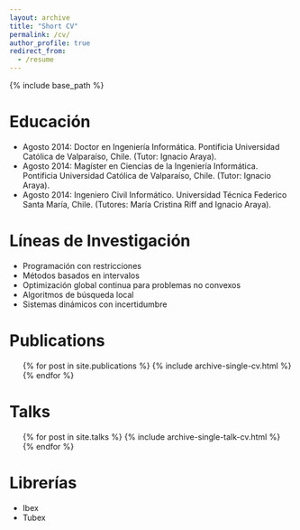 ```yaml
---
layout: archive
title: "Short CV"
permalink: /cv/
author_profile: true
redirect_from:
  - /resume
---
```


{% include base_path %}

Educación
======
* Agosto 2014: Doctor en Ingeniería Informática. Pontificia Universidad Católica de Valparaíso, Chile. (Tutor: Ignacio Araya).
* Agosto 2014: Magíster en Ciencias de la Ingeniería Informática. Pontificia Universidad Católica de Valparaíso, Chile. (Tutor: Ignacio Araya).
* Agosto 2014: Ingeniero Civil Informático. Universidad Técnica Federico Santa María, Chile. (Tutores: María Cristina Riff and Ignacio Araya).
  
Líneas de Investigación
======
* Programación con restricciones
* Métodos basados en intervalos
* Optimización global continua para problemas no convexos
* Algoritmos de búsqueda local
* Sistemas dinámicos con incertidumbre

Publications
======
  <ul>{% for post in site.publications %}
    {% include archive-single-cv.html %}
  {% endfor %}</ul>
  
Talks
======
  <ul>{% for post in site.talks %}
    {% include archive-single-talk-cv.html %}
  {% endfor %}</ul>
  
Librerías
======
* Ibex
* Tubex

